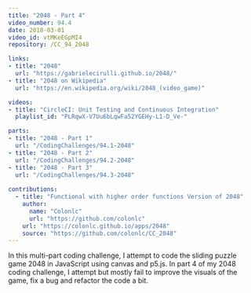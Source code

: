 ```yaml
---
title: "2048 - Part 4"
video_number: 94.4
date: 2018-03-01
video_id: vtMKeEGpMI4
repository: /CC_94_2048

links:
- title: "2048"
  url: "https://gabrielecirulli.github.io/2048/"
- title: "2048 on Wikipedia"
  url: "https://en.wikipedia.org/wiki/2048_(video_game)"

videos:
- title: "CircleCI: Unit Testing and Continuous Integration"
  playlist_id: "PLRqwX-V7Uu6bLqwFa52YGEHy-L1-D_Ve-"

parts:
- title: "2048 - Part 1"
  url: "/CodingChallenges/94.1-2048"
- title: "2048 - Part 2"
  url: "/CodingChallenges/94.2-2048"
- title: "2048 - Part 3"
  url: "/CodingChallenges/94.3-2048"
  
contributions:
  - title: "Functional with higher order functions Version of 2048"
    author:
      name: "Colonlc"
      url: "https://github.com/colonlc"
    url: "https://colonlc.github.io/apps/2048"
    source: "https://github.com/colonlc/CC_2048"
---
```


In this multi-part coding challenge, I attempt to code the sliding puzzle game 2048 in JavaScript using canvas and p5.js. In part 4 of my 2048 coding challenge, I attempt but mostly fail to improve the visuals of the game, fix a bug and refactor the code a bit.
